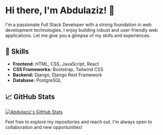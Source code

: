 # Hi there, I'm Abdulaziz! 👋

I'm a passionate Full Stack Developer with a strong foundation in web development technologies. I enjoy building robust and user-friendly web applications. Let me give you a glimpse of my skills and experiences.

## 🔧 Skills

- **Frontend:** HTML, CSS, JavaScript, React
- **CSS Frameworks:** Bootstrap, Tailwind CSS
- **Backend:** Django, Django Rest Framework
- **Database:** PostgreSQL

## 📈 GitHub Stats

[![Abdulaziz's GitHub Stats](https://github-readme-stats.vercel.app/api?username=at-uzb&show_icons=true&count_private=true&hide=contribs,prs&theme=radical)](https://github.com/at-uzb)

Feel free to explore my repositories and reach out. I'm always open to collaboration and new opportunities!
